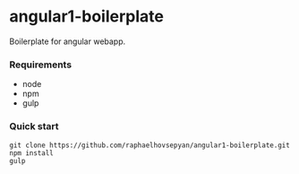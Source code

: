 # angular1-boilerplate
Boilerplate for angular webapp.

### Requirements
- node
- npm
- gulp

### Quick start
```
git clone https://github.com/raphaelhovsepyan/angular1-boilerplate.git
npm install
gulp
```